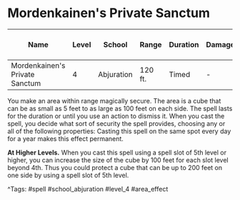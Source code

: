 # Mordenkainen's Private Sanctum

| Name | Level | School | Range | Duration | Damage | Save DC & Type |
|------|-------|--------|-------|----------|--------|----------------|
| Mordenkainen's Private Sanctum | 4 | Abjuration | 120 ft. | Timed | - | - |

You make an area within range magically secure. The area is a cube that can be as small as 5 feet to as large as 100 feet on each side. The spell lasts for the duration or until you use an action to dismiss it. When you cast the spell, you decide what sort of security the spell provides, choosing any or all of the following properties: Casting this spell on the same spot every day for a year makes this effect permanent.

**At Higher Levels.** When you cast this spell using a spell slot of 5th level or higher, you can increase the size of the cube by 100 feet for each slot level beyond 4th. Thus you could protect a cube that can be up to 200 feet on one side by using a spell slot of 5th level.

^Tags: #spell #school_abjuration #level_4 #area_effect